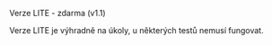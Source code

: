
Verze LITE - zdarma (v1.1)

Verze LITE je výhradně na úkoly, u některých testů nemusí fungovat.





